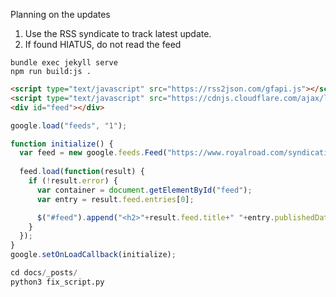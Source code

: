 Planning on the updates
1. Use the RSS syndicate to track latest update.
2. If found HIATUS, do not read the feed
```
bundle exec jekyll serve
npm run build:js .
```

```html
<script type="text/javascript" src="https://rss2json.com/gfapi.js"></script>
<script type="text/javascript" src="https://cdnjs.cloudflare.com/ajax/libs/jquery/3.1.1/jquery.min.js"></script>
<div id="feed"></div>
```

```js
google.load("feeds", "1");

function initialize() {
  var feed = new google.feeds.Feed("https://www.royalroad.com/syndication/50866");
  
  feed.load(function(result) {
    if (!result.error) {
      var container = document.getElementById("feed");
      var entry = result.feed.entries[0];

      $("#feed").append("<h2>"+result.feed.title+" "+entry.publishedDate+"</h2>")
    }
  });
}
google.setOnLoadCallback(initialize);
```

```python
cd docs/_posts/
python3 fix_script.py

```